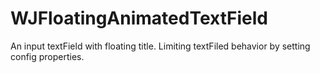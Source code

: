# WJFloatingAnimatedTextField
An input textField with floating title. Limiting textFiled behavior by setting config properties.
